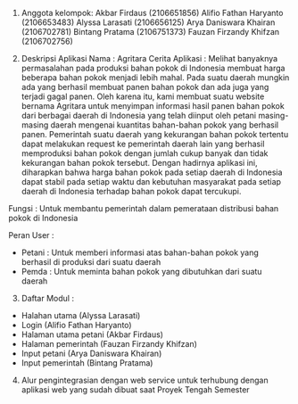 1. Anggota kelompok:
Akbar Firdaus (2106651856)
Alifio Fathan Haryanto (2106653483)
Alyssa Larasati (2106656125)
Arya Daniswara Khairan (2106702781)
Bintang Pratama (2106751373)
Fauzan Firzandy Khifzan (2106702756)

2. Deskripsi Aplikasi 
Nama : Agritara
Cerita Aplikasi : 
Melihat banyaknya permasalahan pada produksi bahan pokok di Indonesia membuat harga beberapa bahan pokok menjadi lebih mahal. Pada suatu daerah mungkin ada yang berhasil membuat panen bahan pokok dan ada juga yang terjadi gagal panen. Oleh karena itu, kami membuat suatu website bernama Agritara untuk menyimpan informasi hasil panen bahan pokok dari berbagai daerah di Indonesia yang telah diinput oleh petani masing-masing daerah mengenai kuantitas bahan-bahan pokok yang berhasil panen. Pemerintah suatu daerah yang kekurangan bahan pokok tertentu dapat melakukan request ke pemerintah daerah lain yang berhasil memproduksi bahan pokok dengan jumlah cukup banyak dan tidak kekurangan bahan pokok tersebut. Dengan hadirnya aplikasi ini, diharapkan bahwa harga bahan pokok pada setiap daerah di Indonesia dapat stabil pada setiap waktu dan kebutuhan masyarakat pada setiap daerah di Indonesia terhadap bahan pokok dapat tercukupi.

Fungsi : Untuk membantu pemerintah dalam pemerataan distribusi bahan pokok di Indonesia
 
  Peran User : 
  - Petani : Untuk memberi informasi atas bahan-bahan pokok yang berhasil di produksi dari suatu daerah
  - Pemda : Untuk meminta bahan pokok yang dibutuhkan dari suatu daerah
  
3. Daftar Modul :
  - Halahan utama (Alyssa Larasati)
  - Login (Alifio Fathan Haryanto)
  - Halaman utama petani (Akbar Firdaus)
  - Halaman pemerintah (Fauzan Firzandy Khifzan)
  - Input petani (Arya Daniswara Khairan)
  - Input pemerintah (Bintang Pratama)
  
 4. Alur pengintegrasian dengan web service untuk terhubung dengan aplikasi web yang sudah dibuat saat Proyek Tengah Semester
 
